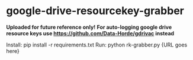 # google-drive-resourcekey-grabber

**Uploaded for future reference only!**
**For auto-logging google drive resource keys use https://github.com/Data-Horde/gdrivac instead**

Install: pip install -r requirements.txt
Run: python rk-grabber.py {URL goes here}
